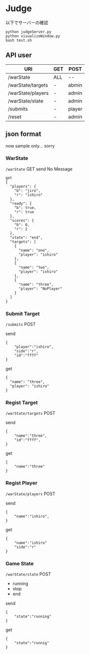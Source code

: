 # Judge
以下でサーバーの確認
```
python judgeServer.py
python visualizeWindow.py
bash test.sh
```
## API user
|URI|GET|POST|
|---|----|---|
|/warState|ALL|--|
|/warState/targets|-|abmin|
|/warState/players|-|admin|
|/warState/state|-|admin|
|/submits|-|player|
|/reset|-|admin|

## json format
now sample only... sorry
### WarState
`/warState` GET
send
No Message

```
get
{
  "players": {
    "b": "jiro", 
    "r": "ishiro"
  }, 
  "ready": {
    "b": true, 
    "r": true
  }, 
  "scores": {
    "b": 0, 
    "r": 2
  }, 
  "state": "end", 
  "targets": [
    {
      "name": "one", 
      "player": "ishiro"
    }, 
    {
      "name": "two", 
      "player": "ishiro"
    }, 
    {
      "name": "three", 
      "player": "NoPlayer"
    }
  ]
}
```

### Submit Target
`/submits` POST

send
```
{
    "player":"ishiro",
    "side":"r",
    "id":"ffff"
}
```

get
```
{
  "name": "three", 
  "player": "ishiro"
}
```

### Regist Target
`/warState/targets` POST

send
```
{
    "name":"three",
    "id":"ffff",
}
```

get
```
{
    "name":"three"
}
```

### Regist Player
`/warState/players` POST

send
```
{
    "name":"ishiro",
}
```

get
```
{
    "name":"ishiro"
    "side":"r"
}
```

### Game State
`/warState/state` POST

- running
- stop
- end

send
```
{
    "state":"running"
}
```

get
```
{
    "state":"runnig"
}
```
